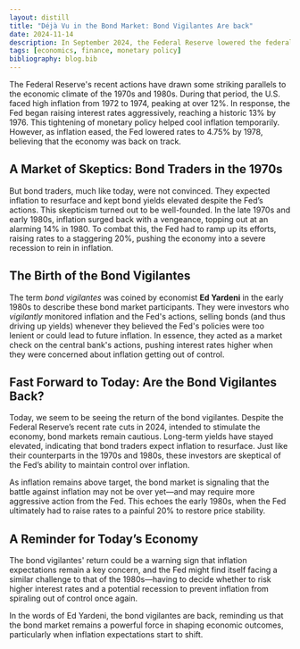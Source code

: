 ```yaml
---
layout: distill
title: "Déjà Vu in the Bond Market: Bond Vigilantes Are back"
date: 2024-11-14
description: In September 2024, the Federal Reserve lowered the federal funds rate 50 basis points. However, long-term yields rose. What gives?
tags: [economics, finance, monetary policy]
bibliography: blog.bib
---
```


The Federal Reserve's recent actions have drawn some striking parallels to the economic climate of the 1970s and 1980s. During that period, the U.S. faced high inflation from 1972 to 1974, peaking at over 12%. In response, the Fed began raising interest rates aggressively, reaching a historic 13% by 1976. This tightening of monetary policy helped cool inflation temporarily. However, as inflation eased, the Fed lowered rates to 4.75% by 1978, believing that the economy was back on track.

## A Market of Skeptics: Bond Traders in the 1970s

But bond traders, much like today, were not convinced. They expected inflation to resurface and kept bond yields elevated despite the Fed’s actions. This skepticism turned out to be well-founded. In the late 1970s and early 1980s, inflation surged back with a vengeance, topping out at an alarming 14% in 1980. To combat this, the Fed had to ramp up its efforts, raising rates to a staggering 20%, pushing the economy into a severe recession to rein in inflation.

## The Birth of the Bond Vigilantes

The term *bond vigilantes* was coined by economist **Ed Yardeni** <d-cite key="yardeni2018"></d-cite> in the early 1980s to describe these bond market participants. They were investors who *vigilantly* monitored inflation and the Fed's actions, selling bonds (and thus driving up yields) whenever they believed the Fed's policies were too lenient or could lead to future inflation. In essence, they acted as a market check on the central bank's actions, pushing interest rates higher when they were concerned about inflation getting out of control.

## Fast Forward to Today: Are the Bond Vigilantes Back?

Today, we seem to be seeing the return of the bond vigilantes. Despite the Federal Reserve’s recent rate cuts in 2024, intended to stimulate the economy, bond markets remain cautious. Long-term yields have stayed elevated, indicating that bond traders expect inflation to resurface. Just like their counterparts in the 1970s and 1980s, these investors are skeptical of the Fed’s ability to maintain control over inflation.

As inflation remains above target, the bond market is signaling that the battle against inflation may not be over yet—and may require more aggressive action from the Fed. This echoes the early 1980s, when the Fed ultimately had to raise rates to a painful 20% to restore price stability.

## A Reminder for Today’s Economy

The bond vigilantes' return could be a warning sign that inflation expectations remain a key concern, and the Fed might find itself facing a similar challenge to that of the 1980s—having to decide whether to risk higher interest rates and a potential recession to prevent inflation from spiraling out of control once again.

In the words of Ed Yardeni, the bond vigilantes are back, reminding us that the bond market remains a powerful force in shaping economic outcomes, particularly when inflation expectations start to shift.
